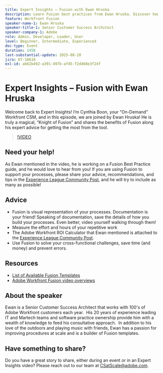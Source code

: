 ```yaml
---
title: Expert Insights – Fusion with Ewan Hruska
description: Learn Fusion best practices from Ewan Hruska. Discover how to document, optimize, and scale workflows with Adobe Workfront Fusion for efficiency.
feature: Workfront Fusion
speaker-name-1: Ewan Hruska
speaker-title-1: Senior Customer Success Architect
speaker-company-1: Adobe
role: Admin, Developer, Leader, User
level: Beginner, Intermediate, Experienced
doc-type: Event
duration: 1458
last-substantial-update: 2025-08-20
jira: KT-18618
exl-id: ab61b492-a391-497b-af45-f2d468e3f24f
---
```

# Expert Insights – Fusion with Ewan Hruska

Welcome back to Expert Insights!  I’m Cynthia Boon, your “On-Demand” Workfront CSM, and in this episode, we are joined by Ewan Hruska! He is truly a magical, “Knight of Fusion” and shares the benefits of Fusion along his expert advice for getting the most from the tool. 

>[!VIDEO](https://video.tv.adobe.com/v/3469896/?learn=on&enablevpops)

## Need your help!

As Ewan mentioned in the video, he is working on a Fusion Best Practice guide, and he would love to hear from you!  If you are using Fusion to support your processes, please share your advice, recommendations, and tips in the [Experience League Community Post](https://experienceleaguecommunities.adobe.com/t5/workfront-discussions/video-february-2024-workfront-expert-insights-fusion-with-ewan/td-p/657114), and he will try to include as many as possible!

## Advice

* Fusion is visual representation of your processes. Documentation is your friend! Speaking of documentation, save the details of how you build your processes.  Even better, video yourself walking through them! 
* Measure the effort and hours of your repetitive work
* The Adobe Workfront ROI Calculator that Ewan mentioned is attached to the [Experience League Community Post](https://experienceleaguecommunities.adobe.com/t5/workfront-discussions/video-february-2024-workfront-expert-insights-fusion-with-ewan/td-p/657114).
* Use Fusion to solve your cross-functional challenges, save time (and money) and prevent errors. 

## Resources

 * [List of Available Fusion Templates](https://experienceleague.adobe.com/docs/workfront/using/adobe-workfront-fusion/scenarios-in-fusion/fusion-scenario-templates/currently-available-fusion-templates.html?lang=en) 
 * [Adobe Workfront Fusion video overviews](https://experienceleague.adobe.com/docs/workfront/using/adobe-workfront-fusion/get-started-with-workfront-fusion/fusion-basics-videos.html?lang=en) 

## About the speaker

Ewan is a Senior Customer Success Architect that works with 100's of Adobe Workfront customers each year.  His 20 years of experience leading IT and Martech teams and software practice ownership provide him with a wealth of knowledge to feed his consultative approach.  In addition to his love of the outdoors and playing music with friends, Ewan has a passion for improving procedures at scale and is a builder of Fusion templates.

## Have something to share?

Do you have a great story to share, either during an event or in an Expert Insights video? Please reach out to our team at [CSatScale@adobe.com](mailto:CSatScale@adobe.com).
